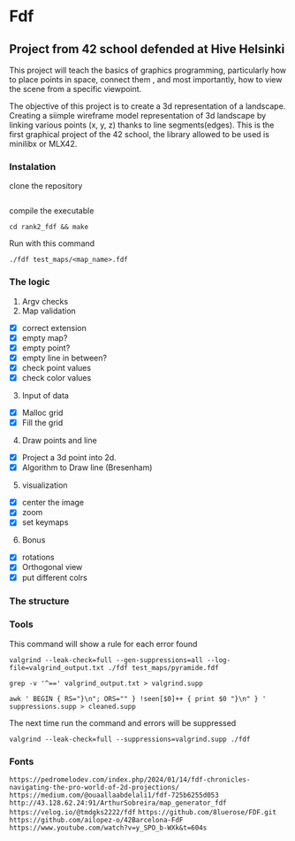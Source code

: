 # Fdf
## Project from 42 school defended at Hive Helsinki
This project will teach the basics of graphics programming, particularly how
to place points in space, connect them , and most importantly, how to view
the scene from a specific viewpoint.

The objective of this project is to create a 3d representation of a landscape.
Creating a siimple wireframe model representation of 3d landscape by linking
various points  (x, y, z) thanks to line segments(edges).
This is the first graphical project of the 42 school, the library allowed to 
be used is minilibx or MLX42. 

### Instalation

clone the repository
```
```
compile the executable
```
cd rank2_fdf && make
```
Run with this command
```
./fdf test_maps/<map_name>.fdf
```
### The logic

1. Argv checks
2. Map validation
- [x] correct extension
- [x] empty map?
- [x] empty point?
- [x] empty line in between?
- [x] check point values
- [x] check color values
3. Input of data
- [x] Malloc grid
- [x] Fill the grid
4. Draw points and line
- [x] Project a 3d point into 2d.
- [x] Algorithm to Draw line (Bresenham)
5. visualization
- [x] center the image
- [x] zoom
- [x] set keymaps
6. Bonus
- [x] rotations 
- [x] Orthogonal view
- [x] put different colrs

### The structure


### Tools

This command will show a rule for each error found
```
valgrind --leak-check=full --gen-suppressions=all --log-file=valgrind_output.txt ./fdf test_maps/pyramide.fdf
```
```
grep -v '^==' valgrind_output.txt > valgrind.supp
```
```
awk ' BEGIN { RS="}\n"; ORS="" } !seen[$0]++ { print $0 "}\n" } ' suppressions.supp > cleaned.supp
```
The next time run the command and errors will be suppressed
```
valgrind --leak-check=full --suppressions=valgrind.supp ./fdf
```
### Fonts
`https://pedromelodev.com/index.php/2024/01/14/fdf-chronicles-navigating-the-pro-world-of-2d-projections/`
`https://medium.com/@ouaallaabdelali1/fdf-725b6255d053`
`http://43.128.62.24:91/ArthurSobreira/map_generator_fdf`
`https://velog.io/@tmdgks2222/fdf`
`https://github.com/8luerose/FDF.git`
`https://github.com/ailopez-o/42Barcelona-FdF`
`https://www.youtube.com/watch?v=y_SPO_b-WXk&t=604s`

